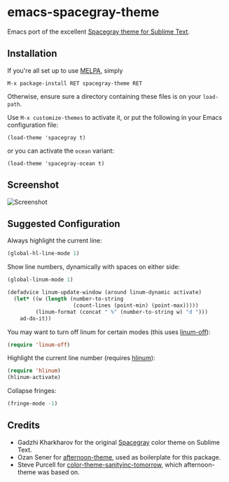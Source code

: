 emacs-spacegray-theme
=====================

Emacs port of the excellent
[Spacegray theme for Sublime Text](https://github.com/kkga/spacegray).

## Installation

If you're all set up to use [MELPA](http://melpa.milkbox.net/#/getting-started), simply

    M-x package-install RET spacegray-theme RET

Otherwise, ensure sure a directory containing these files is on your `load-path`.

Use `M-x customize-themes` to activate it, or put the following in your Emacs configuration file:

    (load-theme 'spacegray t)

or you can activate the `ocean` variant:

    (load-theme 'spacegray-ocean t)

## Screenshot

![Screenshot](spacegray1.png)

## Suggested Configuration

Always highlight the current line:

```lisp
(global-hl-line-mode 1)
```
Show line numbers, dynamically with spaces on either side:

```lisp
(global-linum-mode 1)

(defadvice linum-update-window (around linum-dynamic activate)
  (let* ((w (length (number-to-string
                     (count-lines (point-min) (point-max)))))
         (linum-format (concat " %" (number-to-string w) "d ")))
    ad-do-it))
```

You may want to turn off linum for certain modes (this uses
[linum-off](http://www.emacswiki.org/emacs/linum-off.el)):

```lisp
(require 'linum-off)
```

Highlight the current line number (requires [hlinum](https://code.google.com/p/hlinum-mode/)):

```lisp
(require 'hlinum)
(hlinum-activate)
```

Collapse fringes:

```lisp
(fringe-mode -1)
```

## Credits

* Gadzhi Kharkharov for the original
  [Spacegray](http://kkga.github.io/spacegray/) color theme on Sublime
  Text.
* Ozan Sener for
  [afternoon-theme](https://github.com/osener/emacs-afternoon-theme/),
  used as boilerplate for this package.
* Steve Purcell for
  [color-theme-sanityinc-tomorrow](https://github.com/purcell/color-theme-sanityinc-tomorrow/),
  which afternoon-theme was based on.
